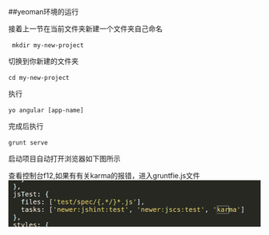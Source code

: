 ##yeoman环境的运行

接着上一节在当前文件夹新建一个文件夹自己命名

` mkdir my-new-project`

切换到你新建的文件夹

`cd my-new-project`

执行

`yo angular [app-name]`

完成后执行

`grunt serve`

启动项目自动打开浏览器如下图所示

查看控制台f12,如果有有关karma的报错，进入gruntfie.js文件
![](image/2017-10-2022-31-32.png) 

